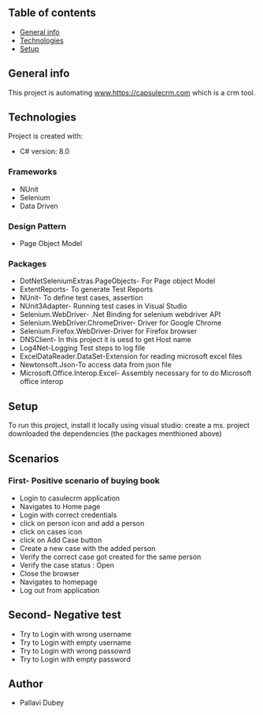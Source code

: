 ## Table of contents
* [General info](#general-info)
* [Technologies](#technologies)
* [Setup](#setup)

## General info
This project is automating www.https://capsulecrm.com which is a crm tool.
	
## Technologies
Project is created with:
* C# version: 8.0
### Frameworks
* NUnit 
* Selenium
* Data Driven
### Design Pattern
* Page Object Model
### Packages
* DotNetSeleniumExtras.PageObjects- For Page object Model
* ExtentReports- To generate Test Reports
* NUnit- To define test cases, assertion
* NUnit3Adapter- Running test cases in Visual Studio
* Selenium.WebDriver- .Net Binding for selenium webdriver API
* Selenium.WebDriver.ChromeDriver- Driver for Google Chrome
* Selenium.Firefox.WebDriver-Driver for Firefox browser
* DNSClient- In this project it is uesd to get Host name
* Log4Net-Logging Test steps to log file
* ExcelDataReader.DataSet-Extension for reading microsoft excel files
* Newtonsoft.Json-To access data from json file
* Microsoft.Office.Interop.Excel- Assembly necessary for to do Microsoft office interop
	
## Setup
To run this project, install it locally using visual studio:
create a ms. project
downloaded the dependencies (the packages menthioned above)

## Scenarios
### First- Positive scenario of buying book

* Login to casulecrm application
* Navigates to Home page
* Login with correct credentials
* click on person icon and add a person
* click on cases icon
* click on Add Case button
* Create a new case with the added person
* Verify the correct case got created for the same person
* Verify the case status : Open
* Close the browser
* Navigates to homepage
* Log out from application

## Second- Negative test

* Try to Login with wrong username
* Try to Login with empty username
* Try to Login with wrong passowrd
* Try to Login with empty password
## Author 
  * Pallavi Dubey
